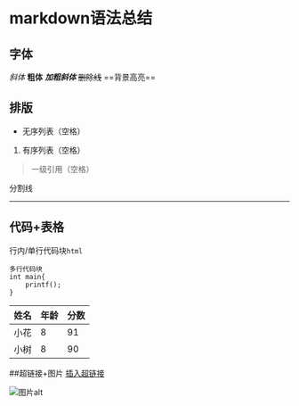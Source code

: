 # markdown语法总结
## 字体
*斜体*
**粗体**
***加粗斜体***
~~删除线~~
==背景高亮==

## 排版
+ 无序列表（空格）
1. 有序列表（空格）
> 一级引用（空格）

分割线
***
## 代码+表格
行内/单行代码块`html`

```
多行代码块
int main{
    printf();
}
```
姓名|年龄|分数
---|---|---
小花|8|91
小树|8|90

##超链接+图片
[插入超链接](https://exp-picture.cdn.bcebos.com/2a1ecb460596b814e9fce0b043d246fe464e2283.jpg?x-bce-process=image%2Fresize%2Cm_lfit%2Cw_500%2Climit_1)

![图片alt](https://exp-picture.cdn.bcebos.com/2a1ecb460596b814e9fce0b043d246fe464e2283.jpg?x-bce-process=image%2Fresize%2Cm_lfit%2Cw_500%2Climit_1)


